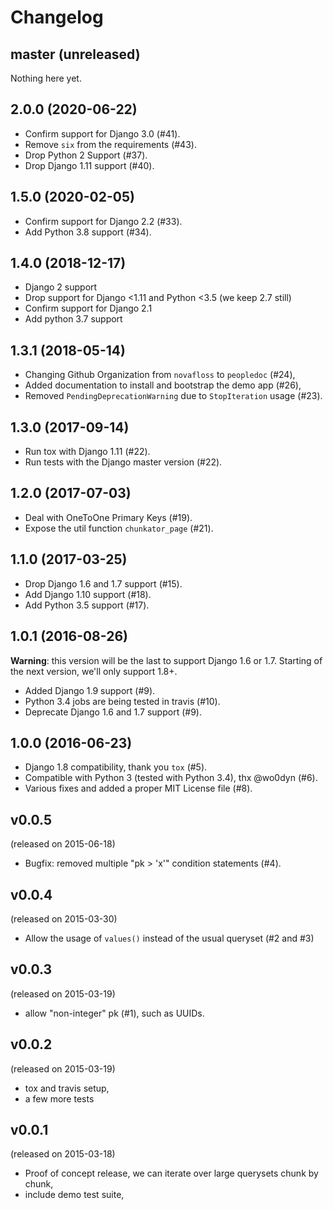 # Changelog

## master (unreleased)

Nothing here yet.

## 2.0.0 (2020-06-22)

- Confirm support for Django 3.0 (#41).
- Remove `six` from the requirements (#43).
- Drop Python 2 Support (#37).
- Drop Django 1.11 support (#40).

## 1.5.0 (2020-02-05)

- Confirm support for Django 2.2 (#33).
- Add Python 3.8 support (#34).

## 1.4.0 (2018-12-17)

- Django 2 support
- Drop support for Django <1.11 and Python <3.5 (we keep 2.7 still)
- Confirm support for Django 2.1
- Add python 3.7 support

## 1.3.1 (2018-05-14)

- Changing Github Organization from ``novafloss`` to ``peopledoc`` (#24),
- Added documentation to install and bootstrap the demo app (#26),
- Removed `PendingDeprecationWarning` due to `StopIteration` usage (#23).

## 1.3.0 (2017-09-14)

- Run tox with Django 1.11 (#22).
- Run tests with the Django master version (#22).

## 1.2.0 (2017-07-03)

- Deal with OneToOne Primary Keys (#19).
- Expose the util function ``chunkator_page`` (#21).

## 1.1.0 (2017-03-25)

- Drop Django 1.6 and 1.7 support (#15).
- Add Django 1.10 support (#18).
- Add Python 3.5 support (#17).

## 1.0.1 (2016-08-26)

**Warning**: this version will be the last to support Django 1.6 or 1.7. Starting of the next version, we'll only support 1.8+.

- Added Django 1.9 support (#9).
- Python 3.4 jobs are being tested in travis (#10).
- Deprecate Django 1.6 and 1.7 support (#9).

## 1.0.0 (2016-06-23)

* Django 1.8 compatibility, thank you ``tox`` (#5).
* Compatible with Python 3 (tested with Python 3.4), thx @wo0dyn (#6).
* Various fixes and added a proper MIT License file (#8).

## v0.0.5

(released on 2015-06-18)

* Bugfix: removed multiple "pk > 'x'" condition statements (#4).

## v0.0.4

(released on 2015-03-30)

* Allow the usage of ``values()`` instead of the usual queryset (#2 and #3)

## v0.0.3

(released on 2015-03-19)

* allow "non-integer" pk (#1), such as UUIDs.


## v0.0.2

(released on 2015-03-19)

* tox and travis setup,
* a few more tests

## v0.0.1

(released on 2015-03-18)

* Proof of concept release, we can iterate over large querysets chunk by chunk,
* include demo test suite,
